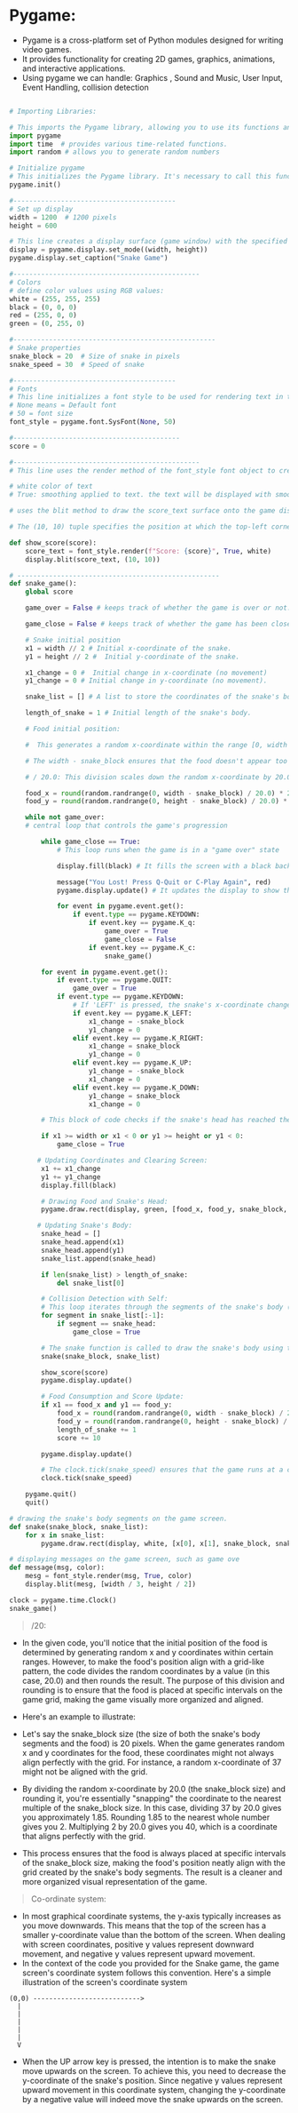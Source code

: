 # Pygame:

- Pygame is a cross-platform set of Python modules designed for writing video games.
- It provides functionality for creating 2D games, graphics, animations, and interactive applications.
- Using pygame we can handle: Graphics , Sound and Music, User Input, Event Handling, collision detection

```py

# Importing Libraries:

# This imports the Pygame library, allowing you to use its functions and modules for game development.
import pygame
import time  # provides various time-related functions.
import random # allows you to generate random numbers

# Initialize pygame
# This initializes the Pygame library. It's necessary to call this function before using any other Pygame functions or modules
pygame.init()

#-----------------------------------------
# Set up display
width = 1200  # 1200 pixels
height = 600

# This line creates a display surface (game window) with the specified width and height. It initializes the main window where the game graphics will be rendered.
display = pygame.display.set_mode((width, height))
pygame.display.set_caption("Snake Game")

#-----------------------------------------------
# Colors
# define color values using RGB values:
white = (255, 255, 255)
black = (0, 0, 0)
red = (255, 0, 0)
green = (0, 255, 0)

#---------------------------------------------------
# Snake properties
snake_block = 20  # Size of snake in pixels
snake_speed = 30  # Speed of snake

#-----------------------------------------
# Fonts
# This line initializes a font style to be used for rendering text in the game
# None means = Default font
# 50 = font size
font_style = pygame.font.SysFont(None, 50)

#------------------------------------------
score = 0

#-----------------------------------------------
# This line uses the render method of the font_style font object to create a rendered text surface. The rendered text will display the player's score,

# white color of text
# True: smoothing applied to text. the text will be displayed with smoother edges, making it easier to read and improving the visual quality of the text on the screen

# uses the blit method to draw the score_text surface onto the game display surface (display)

# The (10, 10) tuple specifies the position at which the top-left corner of the rendered text should be placed. In this case, it's positioned at coordinates (10, 10) pixels.

def show_score(score):
    score_text = font_style.render(f"Score: {score}", True, white)
    display.blit(score_text, (10, 10))

# ---------------------------------------------------
def snake_game():
    global score

    game_over = False # keeps track of whether the game is over or not.

    game_close = False # keeps track of whether the game has been closed

    # Snake initial position
    x1 = width // 2 # Initial x-coordinate of the snake.
    y1 = height // 2 #  Initial y-coordinate of the snake.

    x1_change = 0 #  Initial change in x-coordinate (no movement)
    y1_change = 0 # Initial change in y-coordinate (no movement).

    snake_list = [] # A list to store the coordinates of the snake's body segments.

    length_of_snake = 1 # Initial length of the snake's body.

    # Food initial position:

    #  This generates a random x-coordinate within the range [0, width - snake_block).

    # The width - snake_block ensures that the food doesn't appear too close to the right edge of the game window.

    # / 20.0: This division scales down the random x-coordinate by 20.0. This step is intended to ensure that the food is placed at specific intervals, making its position align with the grid.

    food_x = round(random.randrange(0, width - snake_block) / 20.0) * 20.0  # Increased size of food
    food_y = round(random.randrange(0, height - snake_block) / 20.0) * 20.0  # Increased size of food

    while not game_over:
    # central loop that controls the game's progression

        while game_close == True:
            # This loop runs when the game is in a "game over" state

            display.fill(black) # It fills the screen with a black background

            message("You Lost! Press Q-Quit or C-Play Again", red)
            pygame.display.update() # It updates the display to show the message

            for event in pygame.event.get():
                if event.type == pygame.KEYDOWN:
                    if event.key == pygame.K_q:
                        game_over = True
                        game_close = False
                    if event.key == pygame.K_c:
                        snake_game()

        for event in pygame.event.get():
            if event.type == pygame.QUIT:
                game_over = True
            if event.type == pygame.KEYDOWN:
                # If 'LEFT' is pressed, the snake's x-coordinate changes by a negative value (x1_change = -snake_block), moving it to the left.
                if event.key == pygame.K_LEFT:
                    x1_change = -snake_block
                    y1_change = 0
                elif event.key == pygame.K_RIGHT:
                    x1_change = snake_block
                    y1_change = 0
                elif event.key == pygame.K_UP:
                    y1_change = -snake_block
                    x1_change = 0
                elif event.key == pygame.K_DOWN:
                    y1_change = snake_block
                    x1_change = 0

        # This block of code checks if the snake's head has reached the boundaries of the game window

        if x1 >= width or x1 < 0 or y1 >= height or y1 < 0:
            game_close = True

       # Updating Coordinates and Clearing Screen:
        x1 += x1_change
        y1 += y1_change
        display.fill(black)

        # Drawing Food and Snake's Head:
        pygame.draw.rect(display, green, [food_x, food_y, snake_block, snake_block])

       # Updating Snake's Body:
        snake_head = []
        snake_head.append(x1)
        snake_head.append(y1)
        snake_list.append(snake_head)

        if len(snake_list) > length_of_snake:
            del snake_list[0]

        # Collision Detection with Self:
        # This loop iterates through the segments of the snake's body (snake_list[:-1]) except for the head.
        for segment in snake_list[:-1]:
            if segment == snake_head:
                game_close = True

        # The snake function is called to draw the snake's body using the snake_list
        snake(snake_block, snake_list)

        show_score(score)
        pygame.display.update()

        # Food Consumption and Score Update:
        if x1 == food_x and y1 == food_y:
            food_x = round(random.randrange(0, width - snake_block) / 20.0) * 20.0  # Increased size of food
            food_y = round(random.randrange(0, height - snake_block) / 20.0) * 20.0  # Increased size of food
            length_of_snake += 1
            score += 10

        pygame.display.update()

        # The clock.tick(snake_speed) ensures that the game runs at a controlled frame rate, regulating how quickly the game loop iterates.
        clock.tick(snake_speed)

    pygame.quit()
    quit()

# drawing the snake's body segments on the game screen.
def snake(snake_block, snake_list):
    for x in snake_list:
        pygame.draw.rect(display, white, [x[0], x[1], snake_block, snake_block])

# displaying messages on the game screen, such as game ove
def message(msg, color):
    mesg = font_style.render(msg, True, color)
    display.blit(mesg, [width / 3, height / 2])

clock = pygame.time.Clock()
snake_game()
```

> /20:

- In the given code, you'll notice that the initial position of the food is determined by generating random x and y coordinates within certain ranges. However, to make the food's position align with a grid-like pattern, the code divides the random coordinates by a value (in this case, 20.0) and then rounds the result. The purpose of this division and rounding is to ensure that the food is placed at specific intervals on the game grid, making the game visually more organized and aligned.

- Here's an example to illustrate:

- Let's say the snake_block size (the size of both the snake's body segments and the food) is 20 pixels. When the game generates random x and y coordinates for the food, these coordinates might not always align perfectly with the grid. For instance, a random x-coordinate of 37 might not be aligned with the grid.

- By dividing the random x-coordinate by 20.0 (the snake_block size) and rounding it, you're essentially "snapping" the coordinate to the nearest multiple of the snake_block size. In this case, dividing 37 by 20.0 gives you approximately 1.85. Rounding 1.85 to the nearest whole number gives you 2. Multiplying 2 by 20.0 gives you 40, which is a coordinate that aligns perfectly with the grid.

- This process ensures that the food is always placed at specific intervals of the snake_block size, making the food's position neatly align with the grid created by the snake's body segments. The result is a cleaner and more organized visual representation of the game.

> Co-ordinate system:

- In most graphical coordinate systems, the y-axis typically increases as you move downwards. This means that the top of the screen has a smaller y-coordinate value than the bottom of the screen. When dealing with screen coordinates, positive y values represent downward movement, and negative y values represent upward movement.
- In the context of the code you provided for the Snake game, the game screen's coordinate system follows this convention. Here's a simple illustration of the screen's coordinate system

```
(0,0) --------------------------->
  |
  |
  |
  |
  |
  V

```

- When the UP arrow key is pressed, the intention is to make the snake move upwards on the screen. To achieve this, you need to decrease the y-coordinate of the snake's position. Since negative y values represent upward movement in this coordinate system, changing the y-coordinate by a negative value will indeed move the snake upwards on the screen.
